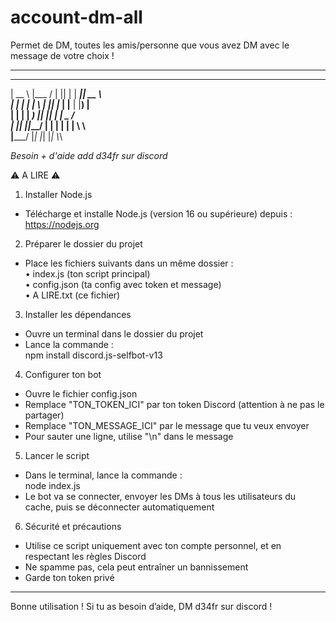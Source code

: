 # account-dm-all
Permet de DM, toutes les amis/personne que vous avez DM avec le message de votre choix ! 

------------

  _____   _____  _  _    ______  _____     
 |  __ \\ |___ / | || |  |  ____||  __ \\    
 | |  | |  |_ \\ | || |_ | |__   | |__) |   
 | |  | | ___) ||__   _||  __|  |  _  /    
 | |__| ||____/    | |  | |     | | \\ \\    
 |_____/           |_|  |_|     |_|  \\_\\   

*Besoin + d'aide add d34fr sur discord*

⚠️ A LIRE ⚠️

1) Installer Node.js  
- Télécharge et installe Node.js (version 16 ou supérieure) depuis : https://nodejs.org  

2) Préparer le dossier du projet  
- Place les fichiers suivants dans un même dossier :  
  • index.js (ton script principal)  
  • config.json (ta config avec token et message)  
  • A LIRE.txt (ce fichier)  

3) Installer les dépendances  
- Ouvre un terminal dans le dossier du projet  
- Lance la commande :  
  npm install discord.js-selfbot-v13  

4) Configurer ton bot  
- Ouvre le fichier config.json  
- Remplace "TON_TOKEN_ICI" par ton token Discord (attention à ne pas le partager)  
- Remplace "TON_MESSAGE_ICI" par le message que tu veux envoyer  
- Pour sauter une ligne, utilise "\n" dans le message  

5) Lancer le script  
- Dans le terminal, lance la commande :  
  node index.js  
- Le bot va se connecter, envoyer les DMs à tous les utilisateurs du cache, puis se déconnecter automatiquement  

6) Sécurité et précautions  
- Utilise ce script uniquement avec ton compte personnel, et en respectant les règles Discord  
- Ne spamme pas, cela peut entraîner un bannissement  
- Garde ton token privé  

---

Bonne utilisation ! Si tu as besoin d’aide, DM d34fr sur discord !

